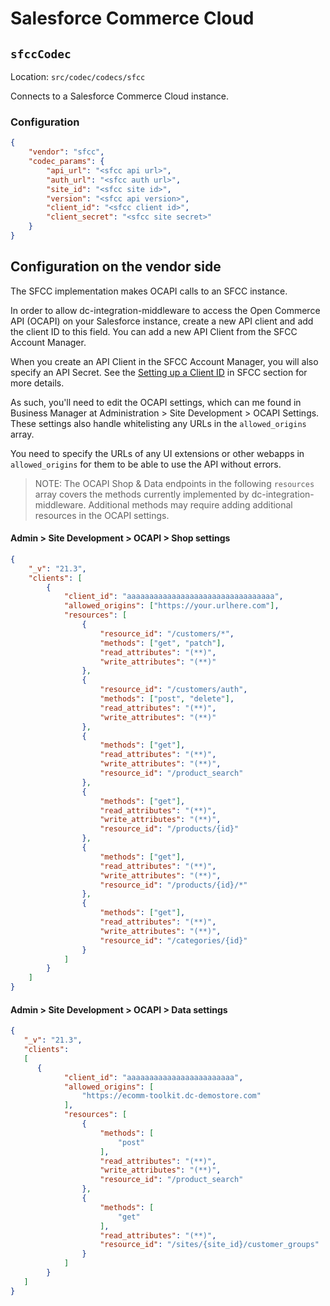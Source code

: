 # Salesforce Commerce Cloud

## `sfccCodec`

Location: `src/codec/codecs/sfcc`

Connects to a Salesforce Commerce Cloud instance.

### Configuration

```json
{
    "vendor": "sfcc",
    "codec_params": {
        "api_url": "<sfcc api url>",
        "auth_url": "<sfcc auth url>",
        "site_id": "<sfcc site id>",
        "version": "<sfcc api version>",
        "client_id": "<sfcc client id>",
        "client_secret": "<sfcc site secret>"
    }
}
```

## Configuration on the vendor side

The SFCC implementation makes OCAPI calls to an SFCC instance.

In order to allow dc-integration-middleware to access the Open Commerce API (OCAPI) on your Salesforce instance, create a new API client and add the client ID to this field. You can add a new API Client from the SFCC Account Manager.

When you create an API Client in the SFCC Account Manager, you will also specify an API Secret. See the [Setting up a Client ID](https://amplience.com/developers/docs/integrations/commerce/salesforce/setup/#ocapi-set-up) in SFCC section for more details.

As such, you'll need to edit the OCAPI settings, which can me found in Business Manager at Administration > Site Development > OCAPI Settings. These settings also handle whitelisting any URLs in the `allowed_origins` array.

You need to specify the URLs of any UI extensions or other webapps in `allowed_origins` for them to be able to use the API without errors.

> NOTE: The OCAPI Shop & Data endpoints in the following `resources` array covers the methods currently implemented by dc-integration-middleware. Additional methods may require adding additional resources in the OCAPI settings.

#### Admin > Site Development > OCAPI > Shop settings

```json
{
    "_v": "21.3",
    "clients": [
        {
            "client_id": "aaaaaaaaaaaaaaaaaaaaaaaaaaaaaaaaa",
            "allowed_origins": ["https://your.urlhere.com"],
            "resources": [
                {
                    "resource_id": "/customers/*",
                    "methods": ["get", "patch"],
                    "read_attributes": "(**)",
                    "write_attributes": "(**)"
                },
                {
                    "resource_id": "/customers/auth",
                    "methods": ["post", "delete"],
                    "read_attributes": "(**)",
                    "write_attributes": "(**)"
                },
                {
                    "methods": ["get"],
                    "read_attributes": "(**)",
                    "write_attributes": "(**)",
                    "resource_id": "/product_search"
                },
                {
                    "methods": ["get"],
                    "read_attributes": "(**)",
                    "write_attributes": "(**)",
                    "resource_id": "/products/{id}"
                },
                {
                    "methods": ["get"],
                    "read_attributes": "(**)",
                    "write_attributes": "(**)",
                    "resource_id": "/products/{id}/*"
                },
                {
                    "methods": ["get"],
                    "read_attributes": "(**)",
                    "write_attributes": "(**)",
                    "resource_id": "/categories/{id}"
                }
            ]
        }
    ]
}
```

#### Admin > Site Development > OCAPI > Data settings

```json
{
   "_v": "21.3",
   "clients":
   [
      {
            "client_id": "aaaaaaaaaaaaaaaaaaaaaaaa",
            "allowed_origins": [
                "https://ecomm-toolkit.dc-demostore.com"
            ],
            "resources": [
                {
                    "methods": [
                        "post"
                    ],
                    "read_attributes": "(**)",
                    "write_attributes": "(**)",
                    "resource_id": "/product_search"
                },
                {
                    "methods": [
                        "get"
                    ],
                    "read_attributes": "(**)",
                    "resource_id": "/sites/{site_id}/customer_groups"
                }
            ]
        }
   ]
}
```
